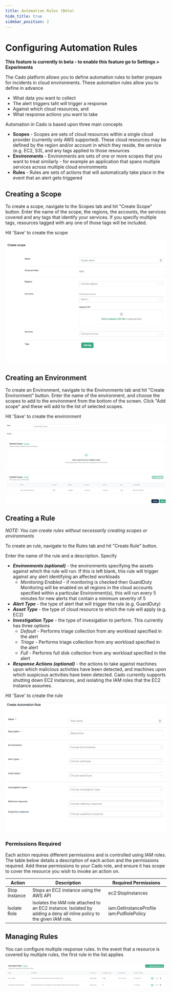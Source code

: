```yaml
---
title: Automation Rules (Beta)
hide_title: true
sidebar_position: 2
---
```


# Configuring Automation Rules

**This feature is currently in beta - to enable this feature go to Settings > Experiments**

The Cado platform allows you to define automation rules to better prepare for incidents in cloud environments. These automation rules allow you to define in advance
* What data you want to collect
* The alert triggers taht will trigger a response
* Against which cloud resources, and
* What response actions you want to take

Automation in Cado is based upon three main concepts
* **Scopes** - Scopes are sets of cloud resources within a single cloud provider (currently only AWS supported). These cloud resources may be defined by the region and/or account in which they reside, the service (e.g. EC2, S3), and any tags applied to those resources
* **Environments** - Environments are sets of one or more scopes that you want to treat similarly - for example an application that spans multiple services across multiple cloud environments
* **Rules** - Rules are sets of actions that will automatically take place in the event that an alert gets triggered

## Creating a Scope

To create a scope, navigate to the Scopes tab and hit "Create Scope" button. Enter the name of the scope, the regions, the accounts, the services covered and any tags that identify your services. If you specify multiple tags, resources tagged with any one of those tags will be included.

Hit 'Save' to create the scope

![Create Scope](/img/scopes.png)

## Creating an Environment

To create an Environment, navigate to the Environments tab and hit "Create Environment" button. Enter the name of the environment, and choose the scopes to add to the environment from the bottom of the screen. Click "Add scope" and these will add to the list of selected scopes.

Hit 'Save' to create the environment

![Create Environments](/img/environments.png)

## Creating a Rule

*NOTE: You can create rules without necessarily creating scopes or environments*

To create an rule, navigate to the Rules tab and hit "Create Rule" button.

Enter the name of the rule and a description. Specify

* ***Environments (optional)*** - the environments specifying the assets against which the rule will run. If this is left blank, this rule will trigger against any alert identifying an affected workloads
    * *Monitoring Enabled* - if monitoring is checked then GuardDuty Monitoring will be enabled on all regions in the cloud accounts specified within a particular Environment(s), this will run every 5 minutes for new alerts that contain a minimum severity of 5
* ***Alert Type***  - the type of alert that will trigger the rule (e.g. GuardDuty)
* ***Asset Type*** - the type of cloud resource to which the rule will apply (e.g. EC2)
* ***Investigation Type*** - the type of invesigation to perform. This currently has three options
    * *Default* - Performs triage collection from any workload specified in the alert
    * *Triage* - Performs triage collection from any workload specified in the alert
    * *Full* - Performs full disk collection from any workload specified in the alert
* ***Response Actions (optional)*** - the actions to take against machines upon which malicious activities have been detected, and machines upon which suspicous activities have been detected. Cado currently supports shutting down EC2 instances, and isolating the IAM roles that the EC2  instance assumes.

Hit 'Save' to create the rule

![Create Rule](/img/rules.png)

### Permissions Required
Each action requires different permissions and is controlled using IAM roles. The table below details a description of each action and the permissions required. Add these permissions to your Cado role, and ensure it has scope to cover the resource you wish to invoke an action on.

| Action | Description | Required Permissions
| -------- | ----------- | ----------|
| Stop Instance | Stops an EC2 instance using the AWS API | ec2:StopInstances |
| Isolate Role | Isolates the IAM role attached to an EC2 instance. Isolated by adding a deny all inline policy to the given IAM role. | iam:GetInstanceProfile iam:PutRolePolicy |

## Managing Rules ##

You can configure multiple response rules. In the event that a resource is covered by multiple rules, the first rule in the list applies

![Manage Rules](/img/rules-list.png)